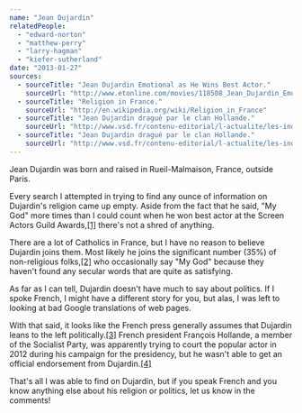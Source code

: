 ```yaml
---
name: "Jean Dujardin"
relatedPeople:
  - "edward-norton"
  - "matthew-perry"
  - "larry-hagman"
  - "kiefer-sutherland"
date: "2013-01-27"
sources:
  - sourceTitle: "Jean Dujardin Emotional as He Wins Best Actor."
    sourceUrl: "http://www.etonline.com/movies/118508_Jean_Dujardin_Emotional_as_He_Wins_Best_Actor/index.html"
  - sourceTitle: "Religion in France."
    sourceUrl: "http://en.wikipedia.org/wiki/Religion_in_France"
  - sourceTitle: "Jean Dujardin dragué par le clan Hollande."
    sourceUrl: "http://www.vsd.fr/contenu-editorial/l-actualite/les-indiscrets/2016-jean-dujardin-drague-par-le-clan-hollande"
  - sourceTitle: "Jean Dujardin dragué par le clan Hollande."
    sourceUrl: "http://www.vsd.fr/contenu-editorial/l-actualite/les-indiscrets/2016-jean-dujardin-drague-par-le-clan-hollande"
---
```


Jean Dujardin was born and raised in Rueil-Malmaison, France, outside Paris.

Every search I attempted in trying to find any ounce of information on Dujardin's religion came up empty. Aside from the fact that he said, "My God" more times than I could count when he won best actor at the Screen Actors Guild Awards,<a class="source-citation" href="http://www.etonline.com/movies/118508_Jean_Dujardin_Emotional_as_He_Wins_Best_Actor/index.html" title="Jean Dujardin Emotional as He Wins Best Actor.">[1]</a> there's not a shred of anything.

There are a lot of Catholics in France, but I have no reason to believe Dujardin joins them. Most likely he joins the significant number (35%) of non-religious folks,<a class="source-citation" href="http://en.wikipedia.org/wiki/Religion_in_France" title="Religion in France.">[2]</a> who occasionally say "My God" because they haven't found any secular words that are quite as satisfying.

As far as I can tell, Dujardin doesn't have much to say about politics. If I spoke French, I might have a different story for you, but alas, I was left to looking at bad Google translations of web pages.

With that said, it looks like the French press generally assumes that Dujardin leans to the left politically.<a class="source-citation" href="http://www.vsd.fr/contenu-editorial/l-actualite/les-indiscrets/2016-jean-dujardin-drague-par-le-clan-hollande" title="Jean Dujardin dragué par le clan Hollande.">[3]</a> French president François Hollande, a member of the Socialist Party, was apparently trying to court the popular actor in 2012 during his campaign for the presidency, but he wasn't able to get an official endorsement from Dujardin.<a class="source-citation" href="http://www.vsd.fr/contenu-editorial/l-actualite/les-indiscrets/2016-jean-dujardin-drague-par-le-clan-hollande" title="Jean Dujardin dragué par le clan Hollande.">[4]</a>

That's all I was able to find on Dujardin, but if you speak French and you know anything else about his religion or politics, let us know in the comments!